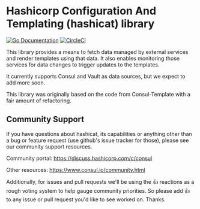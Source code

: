 # Hashicorp Configuration And Templating (hashicat) library

[![Go Documentation](https://img.shields.io/badge/go-documentation-%2300acd7)](https://godoc.org/github.com/hashicorp/hcat)
[![CircleCI](https://circleci.com/gh/hashicorp/hcat.svg?style=svg)](https://circleci.com/gh/hashicorp/hcat)

This library provides a means to fetch data managed by external services and
render templates using that data. It also enables monitoring those services for
data changes to trigger updates to the templates.

It currently supports Consul and Vault as data sources, but we expect to add
more soon.

This library was originally based on the code from Consul-Template with a fair
amount of refactoring.

## Community Support

If you have questions about hashicat, its capabilities or anything other than a
bug or feature request (use github's issue tracker for those), please see our
community support resources.

Community portal: https://discuss.hashicorp.com/c/consul

Other resources: https://www.consul.io/community.html

Additionally, for issues and pull requests we'll be using the :+1: reactions as
a rough voting system to help gauge community priorities. So please add :+1: to
any issue or pull request you'd like to see worked on. Thanks.

